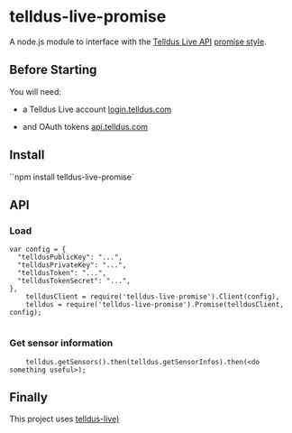 telldus-live-promise
=================

A node.js module to interface with the [Telldus Live API](http://api.telldus.com) [promise style](https://www.promisejs.org/).

Before Starting
---------------
You will need:

- a Telldus Live account [login.telldus.com](https://login.telldus.com)

- and OAuth tokens [api.telldus.com](http://api.telldus.com/keys/index)

Install
-------

``npm install telldus-live-promise`

API
---

### Load

```
var config = {
  "telldusPublicKey": "...",
  "telldusPrivateKey": "...",
  "telldusToken": "...",
  "telldusTokenSecret": "...",
},
	telldusClient = require('telldus-live-promise').Client(config),
	telldus = require('telldus-live-promise').Promise(telldusClient, config);


```

### Get sensor information

```
	telldus.getSensors().then(telldus.getSensorInfos).then(<do something useful>);
```

Finally
-------
This project uses [telldus-live)](https://github.com/TheThingSystem/node-telldus-live)
